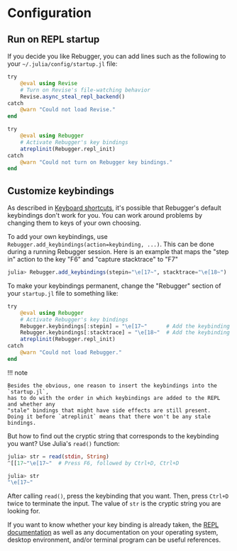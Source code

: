 # Configuration

## Run on REPL startup

If you decide you like Rebugger, you can add lines such as the following to your
`~/.julia/config/startup.jl` file:

```julia
try
    @eval using Revise
    # Turn on Revise's file-watching behavior
    Revise.async_steal_repl_backend()
catch
    @warn "Could not load Revise."
end

try
    @eval using Rebugger
    # Activate Rebugger's key bindings
    atreplinit(Rebugger.repl_init)
catch
    @warn "Could not turn on Rebugger key bindings."
end
```

## Customize keybindings

As described in [Keyboard shortcuts](@ref), it's possible that Rebugger's default keybindings
don't work for you.
You can work around problems by changing them to keys of your own choosing.

To add your own keybindings, use `Rebugger.add_keybindings(action=keybinding, ...)`.
This can be done during a running Rebugger session. Here is an example that
maps the "step in" action to the key "F6" and "capture stacktrace" to "F7"

```julia
julia> Rebugger.add_keybindings(stepin="\e[17~", stacktrace="\e[18~")
```

To make your keybindings permanent, change the "Rebugger" section of your `startup.jl` file
to something like:
```julia
try
    @eval using Rebugger
    # Activate Rebugger's key bindings
    Rebugger.keybindings[:stepin] = "\e[17~"      # Add the keybinding F6 to step into a function.
    Rebugger.keybindings[:stacktrace] = "\e[18~"  # Add the keybinding F7 to capture a stacktrace.
    atreplinit(Rebugger.repl_init)
catch
    @warn "Could not load Rebugger."
end
```

!!! note

    Besides the obvious, one reason to insert the keybindings into the `startup.jl`,
    has to do with the order in which keybindings are added to the REPL and whether any
    "stale" bindings that might have side effects are still present.
    Doing it before `atreplinit` means that there won't be any stale bindings.

But how to find out the cryptic string that corresponds to the keybinding you
want? Use Julia's `read()` function:

```julia
julia> str = read(stdin, String)
^[[17~"\e[17~"  # Press F6, followed by Ctrl+D, Ctrl+D

julia> str
"\e[17~"
```

After calling `read()`, press the keybinding that you want. Then, press `Ctrl+D`
twice to terminate the input. The value of `str` is the cryptic string you are
looking for.

If you want to know whether your key binding is already taken, the
[REPL documentation](https://docs.julialang.org/en/latest/stdlib/REPL/#Key-bindings-1)
as well as any documentation on your operating system, desktop environment, and/or
terminal program can be useful references.
